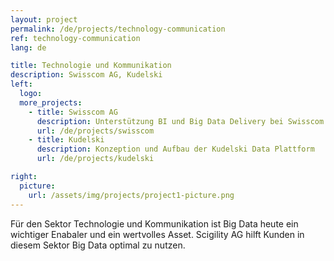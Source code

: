 ```yaml
---
layout: project
permalink: /de/projects/technology-communication
ref: technology-communication
lang: de

title: Technologie und Kommunikation
description: Swisscom AG, Kudelski
left:
  logo:
  more_projects:
    - title: Swisscom AG
      description: Unterstützung BI und Big Data Delivery bei Swisscom
      url: /de/projects/swisscom
    - title: Kudelski
      description: Konzeption und Aufbau der Kudelski Data Plattform
      url: /de/projects/kudelski

right:
  picture:
    url: /assets/img/projects/project1-picture.png
---
```


Für den Sektor Technologie und Kommunikation ist Big Data heute ein wichtiger Enabaler und ein wertvolles Asset. Scigility AG hilft Kunden in diesem Sektor Big Data optimal zu nutzen. 
